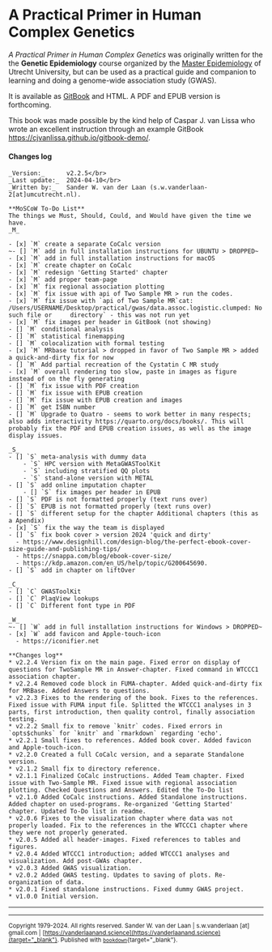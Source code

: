 # A Practical Primer in Human Complex Genetics

_A Practical Primer in Human Complex Genetics_ was originally written for the the **Genetic Epidemiology** course organized by the [Master Epidemiology](https://epidemiology-education.nl) of Utrecht University, but can be used as a practical guide and companion to learning and doing a genome-wide association study (GWAS).

It is available as [GitBook](https://swvanderlaan.github.io//A_Practical_Primer_in_Human_Complex_Genetics/) and HTML. A PDF and EPUB version is forthcoming.

This book was made possible by the kind help of Caspar J. van Lissa who wrote an excellent instruction through an example GitBook https://cjvanlissa.github.io/gitbook-demo/.

#### Changes log
    
    _Version:_      v2.2.5</br>
    _Last update:_  2024-04-10</br>
    _Written by:_   Sander W. van der Laan (s.w.vanderlaan-2[at]umcutrecht.nl).
    
    **MoSCoW To-Do List**
    The things we Must, Should, Could, and Would have given the time we have.
    _M_
    
    - [x] `M` create a separate CoCalc version
    ~- [] `M` add in full installation instructions for UBUNTU > DROPPED~
    - [x] `M` add in full installation instructions for macOS
    - [x] `M` create chapter on CoCalc
    - [x] `M` redesign 'Getting Started' chapter
    - [x] `M` add proper team-page
    - [x] `M` fix regional association plotting
    - [x] `M` fix issue with api of Two Sample MR > run the codes.
    - [x] `M` fix issue with `api of Two Sample MR`cat: /Users/USERNAME/Desktop/practical/gwas/data.assoc.logistic.clumped: No such file or     directory` - this was not run yet
    - [x] `M` fix images per header in GitBook (not showing)
    - [] `M` conditional analysis
    - [] `M` statistical finemapping
    - [] `M` colocalization with formal testing
    - [x] `M` MRbase tutorial > dropped in favor of Two Sample MR > added a quick-and-dirty fix for now
    - [] `M` Add partial recreation of the Cystatin C MR study
    - [x] `M` overall rendering too slow, paste in images as figure instead of on the fly generating
    - [] `M` fix issue with PDF creation
    - [] `M` fix issue with EPUB creation
    - [] `M` fix issue with EPUB creation and images
    - [] `M` get ISBN number
    - [] `M` Upgrade to Quatro - seems to work better in many respects; also adds interactivity https://quarto.org/docs/books/. This will probably fix the PDF and EPUB creation issues, as well as the image display issues.
     
    _S_
    - [] `S` meta-analysis with dummy data
        - `S` HPC version with MetaGWASToolKit
        - `S` including stratified QQ plots
        - `S` stand-alone version with METAL
    - [] `S` add online imputation chapter
        - [] `S` fix images per header in EPUB
    - [] `S` PDF is not formatted properly (text runs over)
    - [] `S` EPUB is not formatted properly (text runs over)
    - [] `S` different setup for the chapter Additional chapters (this as a Apendix)
    - [x] `S` fix the way the team is displayed
    - [] `S` fix book cover > version 2024 'quick and dirty'
      - https://www.designhill.com/design-blog/the-perfect-ebook-cover-size-guide-and-publishing-tips/
      - https://snappa.com/blog/ebook-cover-size/
      - https://kdp.amazon.com/en_US/help/topic/G200645690.
    - [] `S` add in chapter on liftOver
    
    _C_
    - [] `C` GWASToolKit
    - [] `C` PlaqView lookups
    - [] `C` Different font type in PDF
    
    _W_
    ~- [] `W` add in full installation instructions for Windows > DROPPED~
    - [x] `W` add favicon and Apple-touch-icon
      - https://iconifier.net

    **Changes log**
    * v2.2.4 Version fix on the main page. Fixed error on display of questions for TwoSample MR in Answer-chapter. Fixed command in WTCCC1 association chapter.
    * v2.2.4 Removed code block in FUMA-chapter. Added quick-and-dirty fix for MRBase. Added Answers to questions.
    * v2.2.3 Fixes to the rendering of the book. Fixes to the references. Fixed issue with FUMA input file. Splitted the WTCCC1 analyses in 3 parts, first introduction, then quality control, finally association testing.
    * v2.2.2 Small fix to remove `knitr` codes. Fixed errors in `opts$chunks` for `knitr` and `rmarkdown` regarding 'echo'.
    * v2.2.1 Small fixes to references. Added book cover. Added favicon and Apple-touch-icon.
    * v2.2.0 Created a full CoCalc version, and a separate Standalone version.
    * v2.1.2 Small fix to directory reference.
    * v2.1.1 Finalized CoCalc instructions. Added Team chapter. Fixed issue with Two-Sample MR. Fixed issue with regional association plotting. Checked Questions and Answers. Edited the To-Do list
    * v2.1.0 Added CoCalc instructions. Added Standalone instructions. Added chapter on used-programs. Re-organized 'Getting Started' chapter. Updated To-Do list in readme.
    * v2.0.6 Fixes to the visualization chapter where data was not properly loaded. Fix to the references in the WTCCC1 chapter where they were not properly generated.
    * v2.0.5 Added all header-images. Fixed references to tables and figures.
    * v2.0.4 Added WTCCC1 introduction; added WTCCC1 analyses and visualization. Add post-GWAs chapter.
    * v2.0.3 Added GWAS visualization.
    * v2.0.2 Added GWAS testing. Updates to saving of plots. Re-organization of data.
    * v2.0.1 Fixed standalone instructions. Fixed dummy GWAS project.
    * v1.0.0 Initial version. 

--------------
------
<sup>Copyright 1979-2024. All rights reserved. Sander W. van der Laan | s.w.vanderlaan [at] gmail.com | [https://vanderlaanand.science](https://vanderlaanand.science){target="_blank"}. Published with [`bookdown`](https://bookdown.org/yihui/bookdown/){target="_blank"}.</sup>
